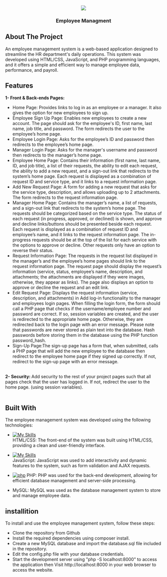 <!-- PROJECT LOGO -->
<br />
<div align="center">
  <img src=https://user-images.githubusercontent.com/98308845/230165831-efe7294c-a4fc-4cec-8297-58839a791e76.png>

  <h3 align="center">Employee Managment </h3>
</div>

<!-- introduction -->
## About The Project
An employee management system is a web-based application designed to streamline the HR department's daily operations. 
This system was developed using HTML/CSS, JavaScript, and PHP programming languages, and it offers a simple and efficient way to manage employee data, performance, and payroll.
<!-- Features -->
## Features

<strong> 1- Front & Back-ends Pages: </strong> <br>
<ul>
<li>Home Page: Provides links to log in as an employee or a manager. It also gives the option for new employees to sign up.</li>
<li>Employee Sign Up Page: Enables new employees to create a new account. The page should ask for the employee's ID, first name, last name, job title, and password. The form redirects the user to the employee’s home page.</li>
<li>Employee Login Page: Asks for the employee’s ID and password then redirects to the employee’s home page.</li>
<li>Manager Login Page: Asks for the manager's username and password then redirects to the manager’s home page.</li>
<li>Employee Home Page: Contains their information (first name, last name, ID, and job title), a list of their requests, the ability to edit each request, the ability to add a new request, and a sign-out link that redirects to the system’s home page. Each request is displayed as a combination of request ID and service type, and it links to a request information page.</li>
<li>Add New Request Page: A form for adding a new request that asks for the service type, description, and allows uploading up to 2 attachments. The form redirects to the request information page.</li>
<li>Manager Home Page: Contains the manager’s name, a list of requests, and a sign-out link that redirects to the system’s home page. The requests should be categorized based on the service type. The status of each request (in progress, approved, or declined) is shown, and approve and decline links/buttons should be presented beside each request. Each request is displayed as a combination of request ID and employee’s name, and it links to the request information page. The in-progress requests should be at the top of the list for each service with the options to approve or decline. Other requests only have an option to reverse their status.</li>
<li>Request Information Page: The requests in the request list displayed in the manager’s and the employee’s home pages should link to the request information page. The request page should display the request’s information (service, status, employee’s name, description, and attachments; the attachments are displayed if they were images, otherwise, they appear as links). The page also displays an option to approve or decline the request and an edit link.</li>
<li>Edit Request Page: Displays the request information (service, description, and attachments) in Add log-in functionality to the manager and employees login pages. When filling the login form, the form should call a PHP page that checks if the username/employee number and password are correct. If so, session variables are created, and the user is redirected to the appropriate home page. Otherwise, they are redirected back to the login page with an error message. Please note that passwords are never stored as plain text into the database. Hash passwords before storing them in the database using the PHP function password_hash.</li>
<li>Sign-Up Page:The sign-up page has a form that, when submitted, calls a PHP page that will add the new employee to the database then redirect to the employee home page if they signed up correctly. If not, redirect to the sign-up page with an error message.</li> <br>
</ul>
<strong> 2- Security: </strong>
Add security to the rest of your project pages such that all pages check that the user has logged in. If not, redirect the user to the home page. (using session variables).<br><br>


<!-- technology -->
## Built With
The employee management system was developed using the following technologies:

 * [![My Skills](https://skills.thijs.gg/icons?i=bootstrap,html,css)](https://skills.thijs.gg)
 <br> HTML/CSS: The front-end of the system was built using HTML/CSS, providing a clean and user-friendly interface.

* [![My Skills](https://skills.thijs.gg/icons?i=js,jquery)](https://skills.thijs.gg)
<br> JavaScript: JavaScript was used to add interactivity and dynamic features to the system, such as form validation and AJAX requests.

* [![php][php.com]][php-url]  PHP: PHP was used for the back-end development, allowing for efficient database management and server-side processing.
    <li>MySQL: MySQL was used as the database management system to store and manage employee data.</li>

[php.com]: https://www.php.net/images/logos/php-power-micro.png 
[php-url]:https://php.net

<!-- installition -->
## installition

To install and use the employee management system, follow these steps:
<ul>

<li>Clone the repository from Github</li>

<li> Install the required dependencies using composer install.</li>

<li>Create a new MySQL database and import the database.sql file included in the repository.</li>

<li>Edit the config.php file with your database credentials.</li>

<li>Start the development server using "php -S localhost:8000" 
 to access the application then Visit http://localhost:8000 in your web browser to access the website.
</li>
</ul>
